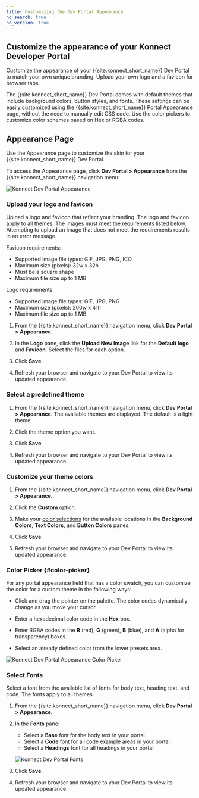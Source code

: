 ```yaml
---
title: Customizing the Dev Portal Appearance
no_search: true
no_version: true
---
```


## Customize the appearance of your Konnect Developer Portal

Customize the appearance of your {{site.konnect_short_name}} Dev Portal to match
your own unique branding. Upload your own logo and a favicon for browser tabs.

The {{site.konnect_short_name}} Dev Portal comes with default themes that include
background colors, button styles, and fonts. These settings can be easily customized
using the {{site.konnect_short_name}} Portal Appearance page, without the need to
manually edit CSS code. Use the color pickers to customize color schemes based on
Hex or RGBA codes.

## Appearance Page

Use the Appearance page to customize the skin for your {{site.konnect_short_name}} Dev Portal.

To access the Appearance page, click **Dev Portal > Appearance** from the
{{site.konnect_short_name}} navigation menu:

![Konnect Dev Portal Appearance](/assets/images/docs/konnect/konnect-dev-portal-appearance.png)

<!--### Location Legend

The following graphic maps the UI locations for portal appearance fields.

Reviewers: To do. WIP. Logged DOCS-1532 -->

### Upload your logo and favicon

Upload a logo and favicon that reflect your branding. The logo and favicon
apply to all themes. The images must meet the requirements listed below. Attempting
to upload an image that does not meet the requirements results in an error message.

Favicon requirements:
- Supported image file types: GIF, JPG, PNG, ICO
- Maximum size (pixels): 32w x 32h
- Must be a square shape
- Maximum file size up to 1 MB

Logo requirements:
- Supported image file types: GIF, JPG, PNG
- Maximum size (pixels): 200w x 41h
- Maximum file size up to 1 MB

1. From the {{site.konnect_short_name}} navigation menu, click **Dev Portal > Appearance**.

2. In the **Logo** pane, click the **Upload New Image** link for the
   **Default logo** and **Favicon**. Select the files for each option.

3. Click **Save**.

4. Refresh your browser and navigate to your Dev Portal to view its updated appearance.

### Select a predefined theme

1. From the {{site.konnect_short_name}} navigation menu, click **Dev Portal > Appearance**.
   The available themes are displayed. The default is a light theme.

2. Click the theme option you want.

3. Click **Save**.

4. Refresh your browser and navigate to your Dev Portal to view its updated appearance.

### Customize your theme colors

1. From the {{site.konnect_short_name}} navigation menu, click **Dev Portal > Appearance**.

2. Click the **Custom** option.

3. Make your [color selections](#color-picker) for the available locations in the
   **Background Colors**, **Text Colors**, and **Button Colors** panes.

4. Click **Save**.

5. Refresh your browser and navigate to your Dev Portal to view its updated appearance.

### Color Picker {#color-picker}

For any portal appearance field that has a color swatch, you can customize the
color for a custom theme in the following ways:

* Click and drag the pointer on the palette. The color codes dynamically change as
  you move your cursor.

* Enter a hexadecimal color code in the **Hex** box.

* Enter RGBA codes in the **R** (red), **G** (green), **B** (blue), and **A**
  (alpha for transparency) boxes.

* Select an already defined color from the lower presets area.

![Konnect Dev Portal Appearance Color Picker](/assets/images/docs/konnect/konnect-portal-color-picker.png)

### Select Fonts

Select a font from the available list of fonts for body text, heading text, and code.
The fonts apply to all themes.

1. From the {{site.konnect_short_name}} navigation menu, click **Dev Portal > Appearance**.

2. In the **Fonts** pane:

   - Select a **Base** font for the body text in your portal.
   - Select a **Code** font for all code example areas in your portal.
   - Select a **Headings** font for all headings in your portal.

   ![Konnect Dev Portal Fonts](/assets/images/docs/konnect/konnect-portal-fonts.png)

4. Click **Save**.

5. Refresh your browser and navigate to your Dev Portal to view its updated appearance.
